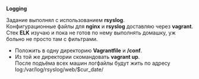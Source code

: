 **Logging**

Задание выполнял с использованием **rsyslog**.  
Конфигурационные файлы для **nginx** и **rsyslog** доставляю через **vagrant**.
Стек **ELK** изучаю и пока не готов по нему выполнять домашку, уж больно не просто там с фильтрами. 
- Положить в одну директорию **Vagrantfile** и **/conf**.
- Из той же директории скомандовать **vagrant up**.  
После подъёма всех машин логфайлы будут жить по адресу log:/var/log/rsyslog/web/$cur_date/
